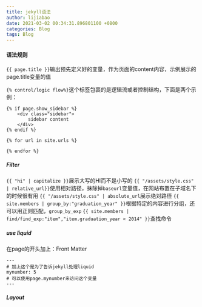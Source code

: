 ```yaml
---
title: jekyll语法
author: lijiabao
date: 2021-03-02 00:34:31.896801100 +0800
categories: Blog
tags: Blog
---
```


#### 语法规则

`{{ page.title }}`输出预先定义好的变量，作为页面的content内容，示例展示的page.title变量的值

`{% control/logic flow%}`这个标签包裹的是逻辑流或者控制结构，下面是两个示例：
```
{% if page.show_sidebar %}
	<div class="sidebar">
		sidebar content
	</div>
{% endif %}

{% for url in site.urls %}

{% endfor %}
```

##### Filter

`{{ "hi" | capitalize }}`展示大写的HI而不是小写的
`{{ "/assets/style.css" | relative_url}}`使用相对路径，抹除掉`baseurl`变量值，在网站布置在子域名下的时候很有用
`{{ "/assets/style.css" | absolute_url`展示绝对路径
`{{ site.members | group_by:"graduation_year" }}`根据特定的内容进行分组，还可以用正则匹配，`group_by_exp`
`{{ site.members | find/find_exp:"item","item.graduation_year < 2014" }}`查找命令

##### use liquid

在page的开头加上：Front Matter
```
---
# 加上这个是为了告诉jekyll处理liquid
mynumber: 5
# 可以使用page.mynumber来访问这个变量
---

```

##### Layout
